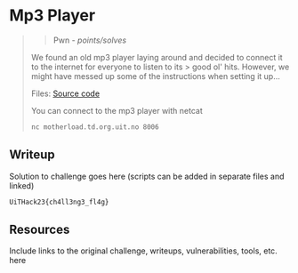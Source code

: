 # Mp3 Player

> > Pwn - *points/solves*
>
> We found an old mp3 player laying around and decided to connect it to the internet for everyone to listen to its > good ol' hits.
> However, we might have messed up some of the instructions when setting it up...
>
> Files: [Source code](src)
>
> You can connect to the mp3 player with netcat
>
> ```bash
> nc motherload.td.org.uit.no 8006
> ```

## Writeup

Solution to challenge goes here (scripts can be added in separate files and linked)

```txt
UiTHack23{ch4ll3ng3_fl4g}
```

## Resources

Include links to the original challenge, writeups, vulnerabilities, tools, etc. here
